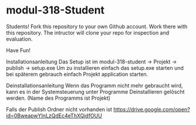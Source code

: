 # modul-318-Student

Students!
Fork this repository to your own Github account. Work there with this repository. The intructor will clone your repo for inspection and evaluation.

Have Fun!

Installationsanleitung
Das Setup ist im modul-318-student -> Projekt -> publish -> setup.exe
Um zu installieren einfach das setup.exe starten und bei späterem gebrauch einfach Projekt application starten.

Deinstallationsanleitung
Wenn das Programm nicht mehr gebraucht wird, kann es in der Systemsteuerung unter Programme Deinstallieren gelöscht werden. (Name des Programms ist Projekt)

Falls der Publish Ordner nicht vorhanden ist
https://drive.google.com/open?id=0BweapwYInLzQdEc4eThXQjdfOUU
